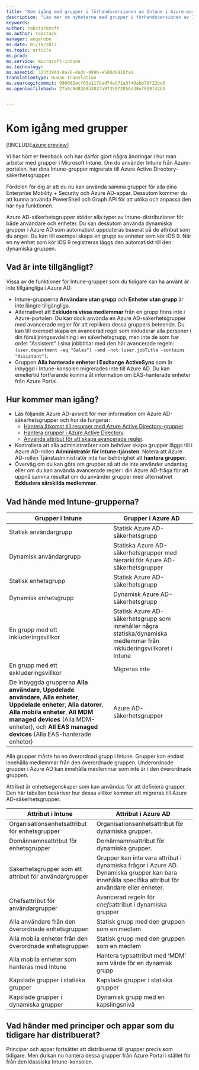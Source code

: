 ```yaml
---
title: "Kom igång med grupper i förhandsversionen av Intune i Azure-portalen | Microsoft Docs"
description: "Läs mer om nyheterna med grupper i förhandsversionen av Intune i Azure-portalen"
keywords: 
author: robstackmsft
ms.author: robstack
manager: angerobe
ms.date: 01/18/2017
ms.topic: article
ms.prod: 
ms.service: microsoft-intune
ms.technology: 
ms.assetid: 323f384d-8a76-4adc-999b-e508d641bfa1
translationtype: Human Translation
ms.sourcegitcommit: 990062ecf03a117dad74eb71e3f40abb79f22be6
ms.openlocfilehash: 27a9c9d8269b302fa9735972056d38e7919f42b5


---
```


# <a name="get-started-with-groups"></a>Kom igång med grupper

[!INCLUDE[azure preview](../includes/azure_preview.md)]

Vi har hört er feedback och har därför gjort några ändringar i hur man arbetar med grupper i Microsoft Intune.
Om du använder Intune från Azure-portalen, har dina Intune-grupper migrerats till Azure Active Directory-säkerhetsgrupper.

Fördelen för dig är att du nu kan använda samma grupper för alla dina Enterprise Mobility + Security och Azure AD-appar. Dessutom kommer du att kunna använda PowerShell och Graph API för att utöka och anpassa den här nya funktionen.

Azure AD-säkerhetsgrupper stöder alla typer av Intune-distributioner för både användare och enheter. Du kan dessutom använda dynamiska grupper i Azure AD som automatiskt uppdateras baserat på de attribut som du anger. Du kan till exempel skapa en grupp av enheter som kör iOS 9. När en ny enhet som kör iOS 9 registreras läggs den automatiskt till den dynamiska gruppen.

## <a name="what-is-not-available"></a>Vad är inte tillgängligt?

Vissa av de funktioner för Intune-grupper som du tidigare kan ha använt är inte tillgängliga i Azure AD:

- Intune-grupperna **Användare utan grupp** och **Enheter utan grupp** är inte längre tillgängliga.
- Alternativet att **Exkludera vissa medlemmar** från en grupp finns inte i Azure-portalen. Du kan dock använda en Azure AD-säkerhetsgrupper med avancerade regler för att replikera dessa gruppers beteende. Du kan till exempel skapa en avancerad regel som inkluderar alla personer i din försäljningsavdelning i en säkerhetsgrupp, men inte de som har ordet "Assistent" i sina jobbtitlar med den här avancerade regeln: `(user.department -eq "Sales") -and -not (user.jobTitle -contains "Assistant")`.
- Gruppen **Alla hanterade enheter i Exchange ActiveSync** som är inbyggd i Intune-konsolen migrerades inte till Azure AD. Du kan emellertid fortfarande komma åt information om EAS-hanterade enheter från Azure Portal.


## <a name="how-to-get-started"></a>Hur kommer man igång?

- Läs följande Azure AD-avsnitt för mer information om Azure AD-säkerhetsgrupper och hur de fungerar:
    -  [Hantera åtkomst till resurser med Azure Active Directory-grupper](https://azure.microsoft.com/en-us/documentation/articles/active-directory-manage-groups/).
    -  [Hantera grupper i Azure Active Directory](https://azure.microsoft.com/en-us/documentation/articles/active-directory-accessmanagement-manage-groups/).
    -  [Använda attribut för att skapa avancerade regler](https://azure.microsoft.com/en-us/documentation/articles/active-directory-accessmanagement-groups-with-advanced-rules/).
-  Kontrollera att alla administratörer som behöver skapa grupper läggs till i Azure AD-rollen **Administratör för Intune-tjänsten**. Notera att Azure AD-rollen Tjänstadministratör inte har behörighet att **hantera grupper**.
-  Överväg om du kan göra om grupper så att de inte använder undantag, eller om du kan använda avancerade regler i din Azure AD-fråga för att uppnå samma resultat om du använder grupper med alternativet **Exkludera särskilda medlemmar**.


## <a name="what-happened-to-intune-groups"></a>Vad hände med Intune-grupperna?

| Grupper i Intune|Grupper i Azure AD|
|-----------------------------------------------------------------------|-------------------------------------------------------------|
|Statisk användargrupp|Statisk Azure AD-säkerhetsgrupp|
|Dynamisk användargrupp|Statiska Azure AD-säkerhetsgrupper med hierarki för Azure AD-säkerhetsgrupper|
|Statisk enhetsgrupp|Statisk Azure AD-säkerhetsgrupp|
|Dynamisk enhetsgrupp|Dynamisk Azure AD-säkerhetsgrupp|
|En grupp med ett inkluderingsvillkor|Statisk Azure AD-säkerhetsgrupp som innehåller några statiska/dynamiska medlemmar från inkluderingsvillkoret i Intune|
|En grupp med ett exkluderingsvillkor|Migreras inte|
|De inbyggda grupperna **Alla användare**, **Uppdelade användare**, **Alla enheter**, **Uppdelade enheter**, **Alla datorer**, **Alla mobila enheter**, **All MDM managed devices** (Alla MDM-enheter), och **All EAS managed devices** (Alla EAS-hanterade enheter)|Azure AD-säkerhetsgrupper|

Alla grupper måste ha en överordnad grupp i Intune. Grupper kan endast innehålla medlemmar från den överordnade gruppen. Underordnade grupper i Azure AD kan innehålla medlemmar som inte är i den överordnade gruppen.

Attribut är enhetsegenskaper som kan användas för att definiera grupper. Den här tabellen beskriver hur dessa villkor kommer att migreras till Azure AD-säkerhetsgrupper.

| Attribut i Intune|Attribut i Azure AD|
|-----------------------------------------------------------------------|-------------------------------------------------------------|
|Organisationsenhetsattribut för enhetsgrupper|Organisationsenhetsattribut för dynamiska grupper.|
|Domännamnsattribut för enhetsgrupper|Domännamnsattribut för dynamiska grupper.|
|Säkerhetsgrupper som ett attribut för användargrupper|Grupper kan inte vara attribut i dynamiska frågor i Azure AD. Dynamiska grupper kan bara innehålla specifika attribut för användare eller enheter.|
|Chefsattribut för användargrupper|Avancerad regeln för *chefs*attribut i dynamiska grupper|
|Alla användare från den överordnade enhetsgruppen|Statisk grupp med den gruppen som en medlem|
|Alla mobila enheter från den överordnade enhetsgruppen|Statisk grupp med den gruppen som en medlem|
|Alla mobila enheter som hanteras med Intune|Hantera typsattribut med ‘MDM’ som värde för en dynamisk grupp|
|Kapslade grupper i statiska grupper |Kapslade grupper i statiska grupper|
|Kapslade grupper i dynamiska grupper|Dynamisk grupp med en kapslingsnivå|

## <a name="what-happens-to-policies-and-apps-you-previously-deployed"></a>Vad händer med principer och appar som du tidigare har distribuerat?

Principer och appar fortsätter att distribueras till grupper precis som tidigare. Men du kan nu hantera dessa grupper från Azure Portal i stället för från den klassiska Intune-konsolen.



<!--HONumber=Feb17_HO1-->



